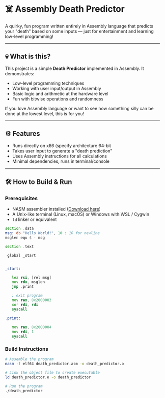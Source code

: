 # ☠️ Assembly Death Predictor

A quirky, fun program written entirely in Assembly language that predicts your "death" based on some inputs — just for entertainment and learning low-level programming!

---

## 💀 What is this?

This project is a simple **Death Predictor** implemented in Assembly. It demonstrates:

- Low-level programming techniques
- Working with user input/output in Assembly
- Basic logic and arithmetic at the hardware level
- Fun with bitwise operations and randomness

If you love Assembly language or want to see how something silly can be done at the lowest level, this is for you!

---

## ⚙️ Features

- Runs directly on x86 (specify architecture 64-bit
- Takes user input to generate a "death prediction"
- Uses Assembly instructions for all calculations
- Minimal dependencies, runs in terminal/console

---

## 🛠️ How to Build & Run

### Prerequisites

- NASM assembler installed ([Download here](https://www.nasm.us/))
- A Unix-like terminal (Linux, macOS) or Windows with WSL / Cygwin
- `ld` linker or equivalent

```asm
section .data
msg: db "Hello World!", 10 ; 10 for newline
msglen equ $ - msg

section .text

 global _start


_start:

   lea rsi, [rel msg]
   mov rdx, msglen
   jmp .print

   ; exit program
   mov rax, 0x2000003
   xor rdi, rdi
   syscall

.print:
 
   mov rax, 0x2000004
   mov rdi, 1
   syscall

```

### Build Instructions

```bash
# Assemble the program
nasm -f elf64 death_predictor.asm -o death_predictor.o

# Link the object file to create executable
ld death_predictor.o -o death_predictor

# Run the program
./death_predictor
